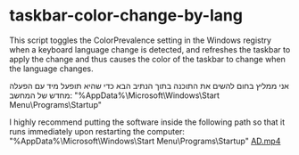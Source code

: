 # taskbar-color-change-by-lang
 This script toggles the ColorPrevalence setting in the Windows registry when a keyboard language change is detected, and refreshes the taskbar to apply the change and thus causes the color of the taskbar to change when the language changes.

אני ממליץ בחום להשים את התוכנה בתוך הנתיב הבא כדי שהיא תופעל מיד עם הפעלה מחדש של המחשב:
"%AppData%\Microsoft\Windows\Start Menu\Programs\Startup"

I highly recommend putting the software inside the following path so that it runs immediately upon restarting the computer:
"%AppData%\Microsoft\Windows\Start Menu\Programs\Startup"
[AD.mp4](AD.mp4)